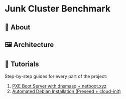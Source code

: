 # Junk Cluster Benchmark

## 📖 About

## 🖼️ Architecture

<!-- Tutaj screenshot i diagram z wytlumaczeniem -->
## 🧠 Tutorials

Step-by-step guides for every part of the project:

1. [PXE Boot Server with dnsmasq + netboot.xyz](docs/01_pxe_setup.md)
2. [Automated Debian Installation (Preseed + cloud-init)](docs/02_automated_install.md)